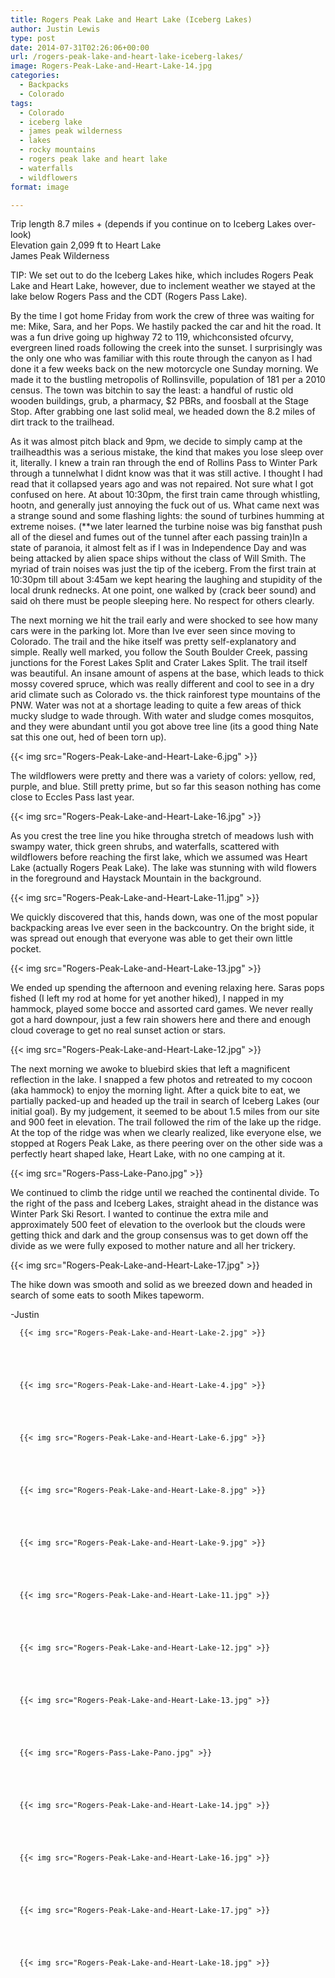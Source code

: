 ```yaml
---
title: Rogers Peak Lake and Heart Lake (Iceberg Lakes)
author: Justin Lewis
type: post
date: 2014-07-31T02:26:06+00:00
url: /rogers-peak-lake-and-heart-lake-iceberg-lakes/
image: Rogers-Peak-Lake-and-Heart-Lake-14.jpg
categories:
  - Backpacks
  - Colorado
tags:
  - Colorado
  - iceberg lake
  - james peak wilderness
  - lakes
  - rocky mountains
  - rogers peak lake and heart lake
  - waterfalls
  - wildflowers
format: image

---
```

Trip length  8.7 miles + (depends if you continue on to Iceberg Lakes over-look)  
Elevation gain  2,099 ft to Heart Lake  
James Peak Wilderness



TIP: We set out to do the Iceberg Lakes hike, which includes Rogers Peak Lake and Heart Lake, however, due to inclement weather we stayed at the lake below Rogers Pass and the CDT (Rogers Pass Lake).

By the time I got home Friday from work the crew of three was waiting for me: Mike, Sara, and her Pops. We hastily packed the car and hit the road. It was a fun drive going up highway 72 to 119, whichconsisted ofcurvy, evergreen lined roads following the creek into the sunset. I surprisingly was the only one who was familiar with this route through the canyon as I had done it a few weeks back on the new motorcycle one Sunday morning. We made it to the bustling metropolis of Rollinsville, population of 181 per a 2010 census. The town was bitchin to say the least: a handful of rustic old wooden buildings, grub, a pharmacy, $2 PBRs, and foosball at the Stage Stop. After grabbing one last solid meal, we headed down the 8.2 miles of dirt track to the trailhead.



As it was almost pitch black and 9pm, we decide to simply camp at the trailheadthis was a serious mistake, the kind that makes you lose sleep over it, literally. I knew a train ran through the end of Rollins Pass to Winter Park through a tunnelwhat I didnt know was that it was still active. I thought I had read that it collapsed years ago and was not repaired. Not sure what I got confused on here. At about 10:30pm, the first train came through whistling, hootn, and generally just annoying the fuck out of us. What came next was a strange sound and some flashing lights: the sound of turbines humming at extreme noises. (**we later learned the turbine noise was big fansthat push all of the diesel and fumes out of the tunnel after each passing train)In a state of paranoia, it almost felt as if I was in Independence Day and was being attacked by alien space ships without the class of Will Smith. The myriad of train noises was just the tip of the iceberg. From the first train at 10:30pm till about 3:45am we kept hearing the laughing and stupidity of the local drunk rednecks. At one point, one walked by (crack beer sound) and said oh there must be people sleeping here. No respect for others clearly.

The next morning we hit the trail early and were shocked to see how many cars were in the parking lot. More than Ive ever seen since moving to Colorado. The trail and the hike itself was pretty self-explanatory and simple. Really well marked, you follow the South Boulder Creek, passing junctions for the Forest Lakes Split and Crater Lakes Split. The trail itself was beautiful. An insane amount of aspens at the base, which leads to thick mossy covered spruce, which was really different and cool to see in a dry arid climate such as Colorado vs. the thick rainforest type mountains of the PNW. Water was not at a shortage leading to quite a few areas of thick mucky sludge to wade through. With water and sludge comes mosquitos, and they were abundant until you got above tree line (its a good thing Nate sat this one out, hed of been torn up).


  {{< img src="Rogers-Peak-Lake-and-Heart-Lake-6.jpg" >}}
		      


The wildflowers were pretty and there was a variety of colors: yellow, red, purple, and blue. Still pretty prime, but so far this season nothing has come close to Eccles Pass last year.


  {{< img src="Rogers-Peak-Lake-and-Heart-Lake-16.jpg" >}}
		      


As you crest the tree line you hike througha stretch of meadows lush with swampy water, thick green shrubs, and waterfalls, scattered with wildflowers before reaching the first lake, which we assumed was Heart Lake (actually Rogers Peak Lake). The lake was stunning with wild flowers in the foreground and Haystack Mountain in the background.


  {{< img src="Rogers-Peak-Lake-and-Heart-Lake-11.jpg" >}}
		      


We quickly discovered that this, hands down, was one of the most popular backpacking areas Ive ever seen in the backcountry. On the bright side, it was spread out enough that everyone was able to get their own little pocket.


  {{< img src="Rogers-Peak-Lake-and-Heart-Lake-13.jpg" >}}
		      


We ended up spending the afternoon and evening relaxing here. Saras pops fished (I left my rod at home for yet another hiked), I napped in my hammock, played some bocce and assorted card games. We never really got a hard downpour, just a few rain showers here and there and enough cloud coverage to get no real sunset action or stars.


  {{< img src="Rogers-Peak-Lake-and-Heart-Lake-12.jpg" >}}
		      


The next morning we awoke to bluebird skies that left a magnificent reflection in the lake. I snapped a few photos and retreated to my cocoon (aka hammock) to enjoy the morning light. After a quick bite to eat, we partially packed-up and headed up the trail in search of Iceberg Lakes (our initial goal). By my judgement, it seemed to be about 1.5 miles from our site and 900 feet in elevation. The trail followed the rim of the lake up the ridge. At the top of the ridge was when we clearly realized, like everyone else, we stopped at Rogers Peak Lake, as there peering over on the other side was a perfectly heart shaped lake, Heart Lake, with no one camping at it.


  {{< img src="Rogers-Pass-Lake-Pano.jpg" >}}
		      


We continued to climb the ridge until we reached the continental divide. To the right of the pass and Iceberg Lakes, straight ahead in the distance was Winter Park Ski Resort. I wanted to continue the extra mile and approximately 500 feet of elevation to the overlook but the clouds were getting thick and dark and the group consensus was to get down off the divide as we were fully exposed to mother nature and all her trickery.


  {{< img src="Rogers-Peak-Lake-and-Heart-Lake-17.jpg" >}}
		      


The hike down was smooth and solid as we breezed down and headed in search of some eats to sooth Mikes tapeworm.



-Justin







      {{< img src="Rogers-Peak-Lake-and-Heart-Lake-2.jpg" >}}
                
    



      {{< img src="Rogers-Peak-Lake-and-Heart-Lake-4.jpg" >}}
                
    



      {{< img src="Rogers-Peak-Lake-and-Heart-Lake-6.jpg" >}}
                
    



      {{< img src="Rogers-Peak-Lake-and-Heart-Lake-8.jpg" >}}
                
    



      {{< img src="Rogers-Peak-Lake-and-Heart-Lake-9.jpg" >}}
                
    



      {{< img src="Rogers-Peak-Lake-and-Heart-Lake-11.jpg" >}}
                
    



      {{< img src="Rogers-Peak-Lake-and-Heart-Lake-12.jpg" >}}
                
    



      {{< img src="Rogers-Peak-Lake-and-Heart-Lake-13.jpg" >}}
                
    



      {{< img src="Rogers-Pass-Lake-Pano.jpg" >}}
                
    



      {{< img src="Rogers-Peak-Lake-and-Heart-Lake-14.jpg" >}}
                
    



      {{< img src="Rogers-Peak-Lake-and-Heart-Lake-16.jpg" >}}
                
    



      {{< img src="Rogers-Peak-Lake-and-Heart-Lake-17.jpg" >}}
                
    



      {{< img src="Rogers-Peak-Lake-and-Heart-Lake-18.jpg" >}}